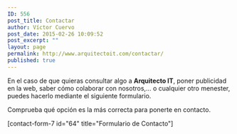 ```yaml
---
ID: 556
post_title: Contactar
author: Víctor Cuervo
post_date: 2015-02-26 10:09:52
post_excerpt: ""
layout: page
permalink: http://www.arquitectoit.com/contactar/
published: true
---
```

En el caso de que quieras consultar algo a **Arquitecto IT**, poner publicidad en la web, saber cómo colaborar con nosotros,... o cualquier otro menester, puedes hacerlo mediante el siguiente formulario.

Comprueba qué opción es la más correcta para ponerte en contacto.

[contact-form-7 id="64" title="Formulario de Contacto"]
